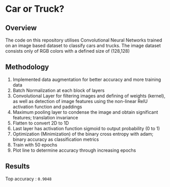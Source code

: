 # Car or Truck?
## Overview
The code on this repository utilises Convolutional Neural Networks trained on an image based dataset to classify cars and trucks. The image dataset consists only of RGB colors with a defined size of (128,128)
## Methodology
1. Implemented data augmentation for better accuracy and more training data
2. Batch Normalization at each block of layers
3. Convolutional Layer for filtering images and defining of weights (kernel), as well as detection of image features using the non-linear RelU activation function and paddings
4. Maximum pooling layer to condense the image and obtain significant features; translation invariance
5. Flatten to convert 2D to 1D
6. Last layer has activation function sigmoid to output probability (0 to 1)
7. Optimization (Minimization) of the binary cross entropy with adam; binary accuracy as classification metrics
8. Train with 50 epochs
9. Plot line to determine accuracy through increasing epochs
## Results
Top accuracy : ```0.9048```
